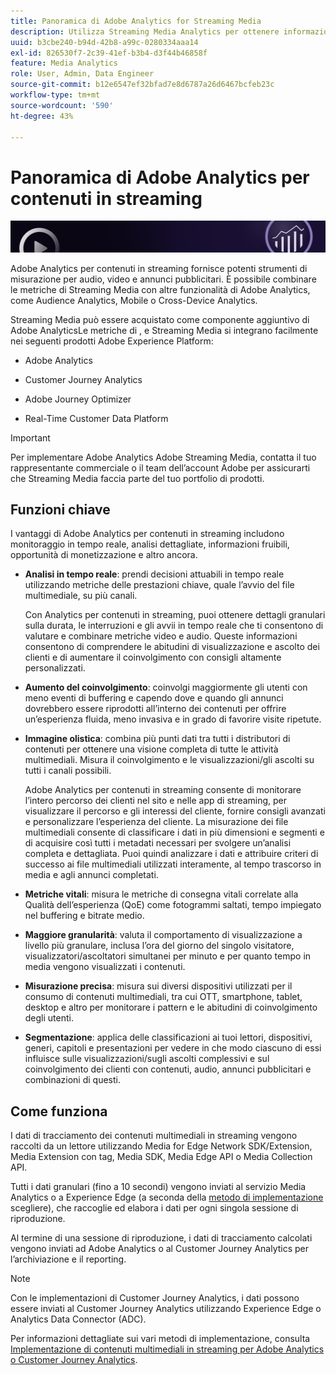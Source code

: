 ```yaml
---
title: Panoramica di Adobe Analytics for Streaming Media
description: Utilizza Streaming Media Analytics per ottenere informazioni approfondite su contenuti, audio e annunci pubblicitari.
uuid: b3cbe240-b94d-42b8-a99c-0280334aaa14
exl-id: 826530f7-2c39-41ef-b3b4-d3f44b46858f
feature: Media Analytics
role: User, Admin, Data Engineer
source-git-commit: b12e6547ef32bfad7e8d6787a26d6467bcfeb23c
workflow-type: tm+mt
source-wordcount: '590'
ht-degree: 43%

---
```


# Panoramica di Adobe Analytics per contenuti in streaming

![Banner](./assets/media_analytics_banner.png)

Adobe Analytics per contenuti in streaming fornisce potenti strumenti di misurazione per audio, video e annunci pubblicitari. È possibile combinare le metriche di Streaming Media con altre funzionalità di Adobe Analytics, come Audience Analytics, Mobile o Cross-Device Analytics.

Streaming Media può essere acquistato come componente aggiuntivo di Adobe Analytics<!-- update this when SKUs are available for other AEP products -->Le metriche di , e Streaming Media si integrano facilmente nei seguenti prodotti Adobe Experience Platform:

* Adobe Analytics

* Customer Journey Analytics

* Adobe Journey Optimizer

* Real-Time Customer Data Platform

>[!IMPORTANT]
>
>Per implementare Adobe Analytics Adobe Streaming Media, contatta il tuo rappresentante commerciale o il team dell’account Adobe per assicurarti che Streaming Media faccia parte del tuo portfolio di prodotti.

## Funzioni chiave

I vantaggi di Adobe Analytics per contenuti in streaming includono monitoraggio in tempo reale, analisi dettagliate, informazioni fruibili, opportunità di monetizzazione e altro ancora.

* **Analisi in tempo reale**: prendi decisioni attuabili in tempo reale utilizzando metriche delle prestazioni chiave, quale l’avvio del file multimediale, su più canali.

  Con Analytics per contenuti in streaming, puoi ottenere dettagli granulari sulla durata, le interruzioni e gli avvii in tempo reale che ti consentono di valutare e combinare metriche video e audio. Queste informazioni consentono di comprendere le abitudini di visualizzazione e ascolto dei clienti e di aumentare il coinvolgimento con consigli altamente personalizzati.

* **Aumento del coinvolgimento**: coinvolgi maggiormente gli utenti con meno eventi di buffering e capendo dove e quando gli annunci dovrebbero essere riprodotti all’interno dei contenuti per offrire un’esperienza fluida, meno invasiva e in grado di favorire visite ripetute.

* **Immagine olistica**: combina più punti dati tra tutti i distributori di contenuti per ottenere una visione completa di tutte le attività multimediali. Misura il coinvolgimento e le visualizzazioni/gli ascolti su tutti i canali possibili.

  Adobe Analytics per contenuti in streaming consente di monitorare l’intero percorso dei clienti nel sito e nelle app di streaming, per visualizzare il percorso e gli interessi del cliente, fornire consigli avanzati e personalizzare l’esperienza del cliente.  La misurazione dei file multimediali consente di classificare i dati in più dimensioni e segmenti e di acquisire così tutti i metadati necessari per svolgere un’analisi completa e dettagliata. Puoi quindi analizzare i dati e attribuire criteri di successo ai file multimediali utilizzati interamente, al tempo trascorso in media e agli annunci completati.

* **Metriche vitali**: misura le metriche di consegna vitali correlate alla Qualità dell’esperienza (QoE) come fotogrammi saltati, tempo impiegato nel buffering e bitrate medio.

* **Maggiore granularità**: valuta il comportamento di visualizzazione a livello più granulare, inclusa l’ora del giorno del singolo visitatore, visualizzatori/ascoltatori simultanei per minuto e per quanto tempo in media vengono visualizzati i contenuti.

* **Misurazione precisa**: misura sui diversi dispositivi utilizzati per il consumo di contenuti multimediali, tra cui OTT, smartphone, tablet, desktop e altro per monitorare i pattern e le abitudini di coinvolgimento degli utenti.

* **Segmentazione**: applica delle classificazioni ai tuoi lettori, dispositivi, generi, capitoli e presentazioni per vedere in che modo ciascuno di essi influisce sulle visualizzazioni/sugli ascolti complessivi e sul coinvolgimento dei clienti con contenuti, audio, annunci pubblicitari e combinazioni di questi.


## Come funziona

I dati di tracciamento dei contenuti multimediali in streaming vengono raccolti da un lettore utilizzando Media for Edge Network SDK/Extension, Media Extension con tag, Media SDK, Media Edge API o Media Collection API.

Tutti i dati granulari (fino a 10 secondi) vengono inviati al servizio Media Analytics o a Experience Edge (a seconda della [metodo di implementazione](/help/implementation/overview.md) scegliere), che raccoglie ed elabora i dati per ogni singola sessione di riproduzione.

Al termine di una sessione di riproduzione, i dati di tracciamento calcolati vengono inviati ad Adobe Analytics o al Customer Journey Analytics per l’archiviazione e il reporting.

>[!NOTE]
>
>Con le implementazioni di Customer Journey Analytics, i dati possono essere inviati al Customer Journey Analytics utilizzando Experience Edge o Analytics Data Connector (ADC).


Per informazioni dettagliate sui vari metodi di implementazione, consulta [Implementazione di contenuti multimediali in streaming per Adobe Analytics o Customer Journey Analytics](/help/implementation/overview.md).
